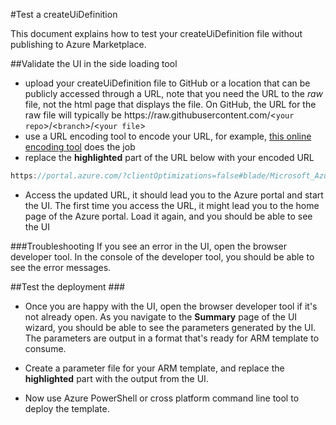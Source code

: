 #Test a createUiDefinition

This document explains how to test your createUiDefinition file without publishing to Azure Marketplace.
 
##Validate the UI in the side loading tool

- upload your createUiDefinition file to GitHub or a location that can be publicly accessed through a URL, note that you need the URL to the *raw* file, not the html page that displays the file.  On GitHub, the URL for the raw file will typically be ht<span>tps://</span>raw.githubusercontent.com/<`your repo`\>/<`branch`\>/<`your file`\> 
- use a URL encoding tool to encode your URL, for example, [this online encoding tool](http://meyerweb.com/eric/tools/dencoder/) does the job
- replace the **highlighted** part of the URL below with your encoded URL
```javascript
https://portal.azure.com/?clientOptimizations=false#blade/Microsoft_Azure_Compute/CreateMultiVmWizardBlade/internal_bladeCallId/anything/internal_bladeCallerParams/{"initialData":{},"providerConfig":{"createUiDefinition":"<span style="background-color:yellow">http%3A%2F%2Fyoururltocreateuidefinition.jsonURLencoded</span>"}}
```
- Access the updated URL, it should lead you to the Azure portal and start the UI. The first time you access the URL, it might lead you to the home page of the Azure portal.  Load it again, and you should be able to see the UI

###Troubleshooting
If you see an error in the UI, open the browser developer tool.  In the console of the developer tool, you should be able to see the error messages. 


##Test the deployment  ###

- Once you are happy with the UI, open the browser developer tool if it's not already open.  As you navigate to the **Summary** page of the UI wizard, you should be able to see the parameters generated by the UI.  The parameters are output in a format that's ready for ARM template to consume.   

- Create a parameter file for your ARM template, and replace the **highlighted** part with the output from the UI. 

- Now use Azure PowerShell or cross platform command line tool to deploy the template. 
